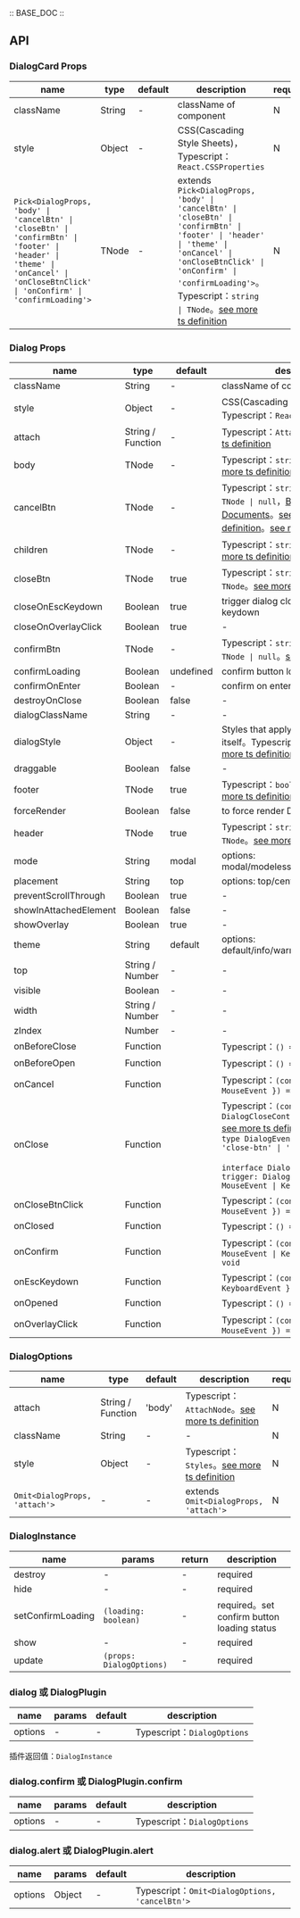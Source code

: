 :: BASE_DOC ::

## API

### DialogCard Props

name | type | default | description | required
-- | -- | -- | -- | --
className | String | - | className of component | N
style | Object | - | CSS(Cascading Style Sheets)，Typescript：`React.CSSProperties` | N
`Pick<DialogProps, 'body' \| 'cancelBtn' \| 'closeBtn' \| 'confirmBtn' \| 'footer' \| 'header' \| 'theme' \| 'onCancel' \| 'onCloseBtnClick' \| 'onConfirm' \| 'confirmLoading'>` | TNode | - | extends `Pick<DialogProps, 'body' \| 'cancelBtn' \| 'closeBtn' \| 'confirmBtn' \| 'footer' \| 'header' \| 'theme' \| 'onCancel' \| 'onCloseBtnClick' \| 'onConfirm' \| 'confirmLoading'>`。Typescript：`string \| TNode`。[see more ts definition](https://github.com/Tencent/tdesign-react/blob/develop/packages/components/common.ts) | N


### Dialog Props

name | type | default | description | required
-- | -- | -- | -- | --
className | String | - | className of component | N
style | Object | - | CSS(Cascading Style Sheets)，Typescript：`React.CSSProperties` | N
attach | String / Function | - | Typescript：`AttachNode`。[see more ts definition](https://github.com/Tencent/tdesign-react/blob/develop/packages/components/common.ts) | N
body | TNode | - | Typescript：`string \| TNode`。[see more ts definition](https://github.com/Tencent/tdesign-react/blob/develop/packages/components/common.ts) | N
cancelBtn | TNode | - | Typescript：`string \| ButtonProps \| TNode \| null`，[Button API Documents](./button?tab=api)。[see more ts definition](https://github.com/Tencent/tdesign-react/blob/develop/packages/components/common.ts)。[see more ts definition](https://github.com/Tencent/tdesign-react/blob/develop/packages/components/dialog/type.ts) | N
children | TNode | - | Typescript：`string \| TNode`。[see more ts definition](https://github.com/Tencent/tdesign-react/blob/develop/packages/components/common.ts) | N
closeBtn | TNode | true | Typescript：`string \| boolean \| TNode`。[see more ts definition](https://github.com/Tencent/tdesign-react/blob/develop/packages/components/common.ts) | N
closeOnEscKeydown | Boolean | true | trigger dialog close event on `ESC` keydown | N
closeOnOverlayClick | Boolean | true | \- | N
confirmBtn | TNode | - | Typescript：`string \| ButtonProps \| TNode \| null`。[see more ts definition](https://github.com/Tencent/tdesign-react/blob/develop/packages/components/common.ts) | N
confirmLoading | Boolean | undefined | confirm button loading status | N
confirmOnEnter | Boolean | - | confirm on enter | N
destroyOnClose | Boolean | false | \- | N
dialogClassName | String | - | \- | N
dialogStyle | Object | - | Styles that apply to the dialog box itself。Typescript：`Styles`。[see more ts definition](https://github.com/Tencent/tdesign-react/blob/develop/packages/components/common.ts) | N
draggable | Boolean | false | \- | N
footer | TNode | true | Typescript：`boolean \| TNode`。[see more ts definition](https://github.com/Tencent/tdesign-react/blob/develop/packages/components/common.ts) | N
forceRender | Boolean | false | to force render Dialog | N
header | TNode | true | Typescript：`string \| boolean \| TNode`。[see more ts definition](https://github.com/Tencent/tdesign-react/blob/develop/packages/components/common.ts) | N
mode | String | modal | options: modal/modeless/normal/full-screen | N
placement | String | top | options: top/center | N
preventScrollThrough | Boolean | true | \- | N
showInAttachedElement | Boolean | false | \- | N
showOverlay | Boolean | true | \- | N
theme | String | default | options: default/info/warning/danger/success | N
top | String / Number | - | \- | N
visible | Boolean | - | \- | N
width | String / Number | - | \- | N
zIndex | Number | - | \- | N
onBeforeClose | Function |  | Typescript：`() => void`<br/> | N
onBeforeOpen | Function |  | Typescript：`() => void`<br/> | N
onCancel | Function |  | Typescript：`(context: { e: MouseEvent }) => void`<br/> | N
onClose | Function |  | Typescript：`(context: DialogCloseContext) => void`<br/>[see more ts definition](https://github.com/Tencent/tdesign-react/blob/develop/packages/components/dialog/type.ts)。<br/>`type DialogEventSource = 'esc' \| 'close-btn' \| 'cancel' \| 'overlay'`<br/><br/>`interface DialogCloseContext { trigger: DialogEventSource; e: MouseEvent \| KeyboardEvent }`<br/> | N
onCloseBtnClick | Function |  | Typescript：`(context: { e: MouseEvent }) => void`<br/> | N
onClosed | Function |  | Typescript：`() => void`<br/> | N
onConfirm | Function |  | Typescript：`(context: { e: MouseEvent \| KeyboardEvent }) => void`<br/> | N
onEscKeydown | Function |  | Typescript：`(context: { e: KeyboardEvent }) => void`<br/> | N
onOpened | Function |  | Typescript：`() => void`<br/> | N
onOverlayClick | Function |  | Typescript：`(context: { e: MouseEvent }) => void`<br/> | N

### DialogOptions

name | type | default | description | required
-- | -- | -- | -- | --
attach | String / Function | 'body' | Typescript：`AttachNode`。[see more ts definition](https://github.com/Tencent/tdesign-react/blob/develop/packages/components/common.ts) | N
className | String | - | \- | N
style | Object | - | Typescript：`Styles`。[see more ts definition](https://github.com/Tencent/tdesign-react/blob/develop/packages/components/common.ts) | N
`Omit<DialogProps, 'attach'>` | \- | - | extends `Omit<DialogProps, 'attach'>` | N

### DialogInstance

name | params | return | description
-- | -- | -- | --
destroy | \- | \- | required
hide | \- | \- | required
setConfirmLoading | `(loading: boolean)` | \- | required。set confirm button loading status
show | \- | \- | required
update | `(props: DialogOptions)` | \- | required

### dialog 或 DialogPlugin

name | params | default | description
-- | -- | -- | --
options | \- | - | Typescript：`DialogOptions`

插件返回值：`DialogInstance`

### dialog.confirm 或 DialogPlugin.confirm

name | params | default | description
-- | -- | -- | --
options | \- | - | Typescript：`DialogOptions`

### dialog.alert 或 DialogPlugin.alert

name | params | default | description
-- | -- | -- | --
options | Object | - | Typescript：`Omit<DialogOptions, 'cancelBtn'>`
